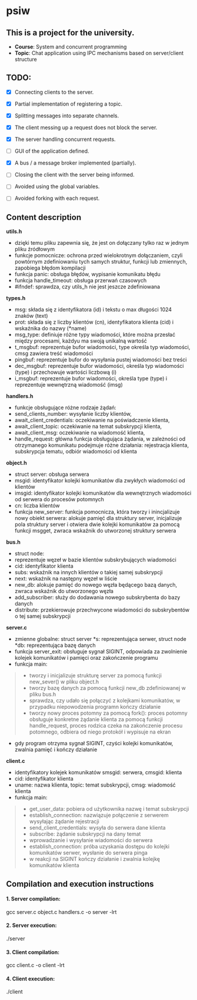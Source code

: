 # psiw
## This is a project for the university.
- **Course**: System and concurrent programming
- **Topic**: Chat application using IPC mechanisms based on server/client structure
## TODO:
- [x] Connecting clients to the server.
- [x] Partial implementation of registering a topic.
- [x] Splitting messages into separate channels.
- [x] The client messing up a request does not block the server.
- [x] The server handling concurrent requests.
- [ ] GUI of the application defined.
- [x] A bus / a message broker implemented (partially).
- [ ] Closing the client with the server being informed.
- [ ] Avoided using the global variables.
- [ ] Avoided forking with each request.


## Content description
**utils.h**
- dzięki temu pliku zapewnia się, że jest on dołączany tylko raz w jednym pliku źródłowym
- funkcje pomocnicze: ochrona przed wielokrotnym dołączaniem, czyli powtórnym zdefiniowaniu tych samych struktur, funkcji lub zmiennych, zapobiega błędom kompilacji 
- funkcja panic: obsługa błędów, wypisanie komunikatu błędu
- funkcja handle_timeout: obsługa przerwań czasowych
- #ifndef: sprawdza, czy utils_h nie jest jeszcze zdefiniowana 


**types.h**
- msg: składa się z identyfikatora (id) i tekstu o max długości 1024 znaków (text)
- prot: składa się z liczby klientów (cn), identyfikatora klienta (cid) i wskaźnika do nazwy (*name)
- msg_type: definiuje różne typy wiadomości, które można przesłać między procesami, każdyu ma swoją unikalną wartość
- t_msgbuf: reprezentuje bufor wiadomości, type określa typ wiadomości, cmsg zawiera treść wiadomości
- pingbuf: reprezentuje bufor do wysyłania pustej wiadomości bez treści
- dec_msgbuf: reprezentuje bufor wiadomości, określa typ wiadomości (type) i przechowuje wartości liczbową (i)
- i_msgbuf: reprezentuje bufor wiadomości, określa type (type) i reprezentuje wewnętrzną wiadomość (imsg)


**handlers.h**
- funkcje obsługujące różne rodzaje żądań: 
- send_clients_number: wysyłanie liczby klientów, 
- await_client_credentials: oczekiwanie na poświadczenie klienta, 
- await_client_topic: oczekiwanie na temat subskrypcji klienta, 
- await_client_msg: oczekiwanie na wiadomość klienta, 
- handle_request: główna funkcja obsługująca żądania, w zależności od otrzymanego komunikatu podejmuje różne działania: rejestracja klienta, subskrypcja tematu, odbiór wiadomości od klienta


**object.h**
- struct server: obsługa serwera
- msgid: identyfikator kolejki komunikatów dla zwykłych wiadomości od klientów
- imsgid: identyfikator kolejki komunikatów dla wewnętrznych wiadomości od serwera do procesów potomnych
- cn: liczba klientów
- funkcja new_server: funkcja pomocnicza, która tworzy i inincjalizuje nowy obiekt serwera: alokuje pamięć dla struktury server, inicjalizuje pola struktury server i otwiera dwie kolejki komunikatów za pomocą funkcji msgget, zwraca wskaźnik do utworzonej struktury serwera


**bus.h**
- struct node:
- reprezentuje węzeł w bazie klientów subskrybujących wiadomości
- cid: identyfikator klienta
- subs: wskaźnik na innych klientów o takiej samej subskrypcji
- next: wskaźnik na następny węzeł w liście
- new_db: alokuje pamięć do nowego węzła będącego bazą danych, zwraca wskaźnik do utworzonego węzła
- add_subscriber: służy do dodawania nowego subskrybenta do bazy danych
- distribute: przekierowuje przechwycone wiadomości do subskrybentów o tej samej subskrypcji


**server.c**
- zmienne globalne:
struct server *s: reprezentująca serwer, 
struct node *db: reprezentująca bazę danych
- funkcja server_exit: obsługuje sygnał SIGINT, odpowiada za zwolnienie kolejek komunikatów i pamięci oraz zakończenie programu
- funkcja main:
> - tworzy i inicjalizuje strukturę server za pomocą funkcji new_sever() w pliku object.h
> - tworzy bazę danych za pomocą funkcji new_db zdefiniowanej w pliku bus.h
> - sprawdza, czy udało się połączyć z kolejkami komunikatów, w przypadku niepowodzenia programn kończy działanie
> - tworzy nowy proces potomny za pomocą fork(): proces potomny obsługuje konkretne żądanie klienta za pomocą funkcji handle_request, proces rodzica czeka na zakończenie procesu potomnego, odbiera od niego protokół i wypisuje na ekran
- gdy program otrzyma sygnał SIGINT, czyści kolejki komunikatów, zwalnia pamięć i kończy działanie

**client.c**
- identyfikatory kolejek komunikatów
smsgid: serwera, 
cmsgid: klienta
- cid: identyfikator klienta
- uname: nazwa klienta, topic: temat subskrypcji, cmsg: wiadomość klienta
- funkcja main:
> - get_user_data: pobiera od użytkownika nazwę i temat subskrypcji
> - establish_connection: nazwiązuje połączenie z serwerem wysyłając żądanie rejestracji
> - send_client_credentials: wysyła do serwera dane klienta 
> - subscribe: żądanie subskrypcji na dany temat
> - wprowadzanie i wysyłanie wiadomości do serwera
> - establish_connection: próba uzyskania dostępu do kolejki komunikatów serwer, wysłanie do serwera pinga
> - w reakcji na SIGINT kończy działanie i zwalnia kolejkę komunikatów klienta

## Compilation and execution instructions
#### 1. Server compilation:
gcc server.c object.c handlers.c -o server -lrt
#### 2. Server execution:
./server
#### 3. Client compilation:
gcc client.c -o client -lrt
#### 4. Client execution:
./client

